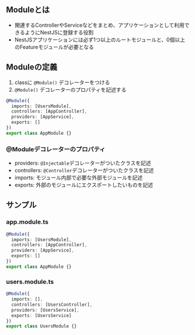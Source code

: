 ## Moduleとは

- 関連するControllerやServiceなどをまとめ、アプリケーションとして利用できるようにNestJSに登録する役割
- NestJSアプリケーションには必ず1つ以上のルートモジュールと、0個以上のFeatureモジュールが必要となる

## Moduleの定義

1. classに `@Module()` デコレーターをつける
2. `@Module()` デコレーターのプロパティを記述する

```typescript
@Module({
  imports: [UsersModule],
  controllers: [AppController],
  providers: [AppService],
  exports: []
})
export class AppModule {}
```

### @Moduleデコレーターのプロパティ

- providers: `@Injectable`デコレーターがついたクラスを記述
- controllers: `@Controller`デコレーターがついたクラスを記述
- imports: モジュール内部で必要な外部モジュールを記述
- exports: 外部のモジュールにエクスポートしたいものを記述

## サンプル

### app.module.ts

```typescript
@Module({
  imports: [UsersModule],
  controllers: [AppController],
  providers: [AppService],
  exports: []
})
export class AppModule {}
```

### users.module.ts

```typescript
@Module({
  imports: [],
  controllers: [UsersController],
  providers: [UsersService],
  exports: [UsersService]
})
export class UsersModule {}
```
